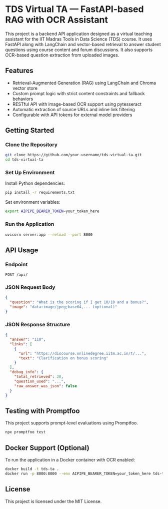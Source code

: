 # TDS Virtual TA — FastAPI-based RAG with OCR Assistant

This project is a backend API application designed as a virtual teaching assistant for the IIT Madras Tools in Data Science (TDS) course. It uses FastAPI along with LangChain and vector-based retrieval to answer student questions using course content and forum discussions. It also supports OCR-based question extraction from uploaded images.

## Features

- Retrieval-Augmented Generation (RAG) using LangChain and Chroma vector store
- Custom prompt logic with strict content constraints and fallback behaviors
- RESTful API with image-based OCR support using pytesseract
- Automatic extraction of source URLs and inline link filtering
- Configurable with API tokens for external model providers

## Getting Started

### Clone the Repository

```bash
git clone https://github.com/your-username/tds-virtual-ta.git
cd tds-virtual-ta
```

### Set Up Environment

Install Python dependencies:

```bash
pip install -r requirements.txt
```

Set environment variables:

```bash
export AIPIPE_BEARER_TOKEN=your_token_here
```

### Run the Application

```bash
uvicorn server:app --reload --port 8000
```

## API Usage

### Endpoint

```
POST /api/
```

### JSON Request Body

```json
{
  "question": "What is the scoring if I get 10/10 and a bonus?",
  "image": "data:image/jpeg;base64,... (optional)"
}
```

### JSON Response Structure

```json
{
  "answer": "110",
  "links": [
    {
      "url": "https://discourse.onlinedegree.iitm.ac.in/t/...",
      "text": "Clarification on bonus scoring"
    }
  ],
  "debug_info": {
    "total_retrieved": 20,
    "question_used": "...",
    "raw_answer_was_json": false
  }
}
```

## Testing with Promptfoo

This project supports prompt-level evaluations using Promptfoo.

```bash
npx promptfoo test
```

## Docker Support (Optional)

To run the application in a Docker container with OCR enabled:

```bash
docker build -t tds-ta .
docker run -p 8000:8000 --env AIPIPE_BEARER_TOKEN=your_token_here tds-ta
```

## License

This project is licensed under the MIT License.